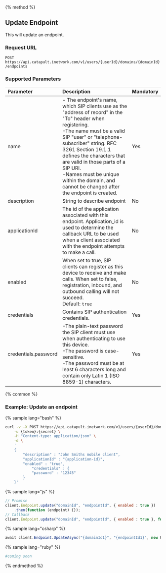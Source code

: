 {% method %}

## Update Endpoint

This will update an endpoint.

### Request URL

<code class="post">POST</code> `https://api.catapult.inetwork.com/v1/users/{userId}/domains/{domainId}/endpoints`


### Supported Parameters

| Parameter            | Description                                                                                                                                                                                                                                                                                                                                                                            | Mandatory |
|:---------------------|:---------------------------------------------------------------------------------------------------------------------------------------------------------------------------------------------------------------------------------------------------------------------------------------------------------------------------------------------------------------------------------------|:----------|
| name                 | - The endpoint's name, which SIP clients use as the "address of record" in the "To" header when registering. <br> -The name must be a valid SIP "user" or "telephone-subscriber" string. RFC 3261 Section 19.1.1 defines the characters that are valid in those parts of a SIP URI. <br> -Names must be unique within the domain, and cannot be changed after the endpoint is created. | Yes       |
| description          | String to describe endpoint                                                                                                                                                                                                                                                                                                                                                            | No        |
| applicationId        | The id of the application associated with this endpoint. Application_id is used to determine the callback URL to be used when a client associated with the endpoint attempts to make a call.                                                                                                                                                                                           | No        |
| enabled              | When set to true, SIP clients can register as this device to receive and make calls. When set to false, registration, inbound, and outbound calling will not succeed. <br> Default: `true`                                                                                                                                                                                             | No        |
| credentials          | Contains SIP authentication credentials.                                                                                                                                                                                                                                                                                                                                               | Yes       |
| credentials.password | -The plain-text password the SIP client must use when authenticating to use this device. <br> -The password is case-sensitive. <br> -The password must be at least 6 characters long and contain only Latin 1 (ISO 8859-1) characters.                                                                                                                                                 | Yes       |

{% common %}

### Example: Update an endpoint

{% sample lang="bash" %}

```bash
curl -v -X POST https://api.catapult.inetwork.com/v1/users/{userId}/domains/{domain-id}/endpoints/{endpoint-id} \
	-u {token}:{secret} \
	-H "Content-type: application/json" \
	-d \
	'
	{
		"description" : "John Smiths mobile client",
		"applicationId" : "{application-id}",
		"enabled" : "true",
			"credentials" : {
			"password" : "12345"
		}
	}'
```

{% sample lang="js" %}

```js
// Promise
client.Endpoint.update("domainId", "endpointId", { enabled : true })
	.then(function (endpoint) {});
// Callback
client.Endpoint.update("domainId", "endpointId", { enabled : true }, function (err, endpoint) {});
```

{% sample lang="csharp" %}

```csharp
await client.Endpoint.UpdateAsync("{domainId1}", "{endpointId1}", new UpdateEndpointData {Enabled = true});
```

{% sample lang="ruby" %}

```ruby
#coming soon
```
{% endmethod %}

